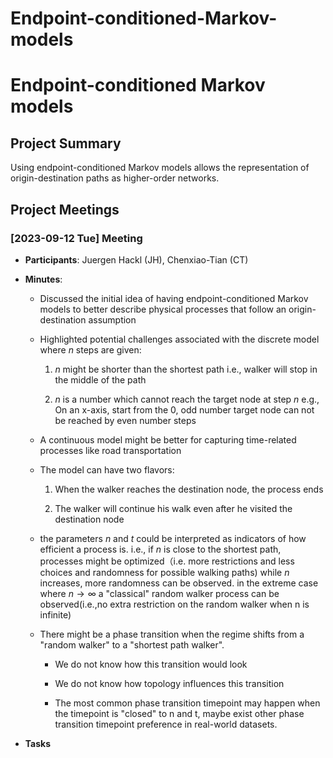 # Endpoint-conditioned-Markov-models
# Endpoint-conditioned Markov models

## Project Summary

Using endpoint-conditioned Markov models allows the representation of origin-destination paths as higher-order networks.

## Project Meetings

### [2023-09-12 Tue] Meeting

- **Participants**: Juergen Hackl (JH), Chenxiao-Tian (CT)

- **Minutes**:

  - Discussed the initial idea of having endpoint-conditioned Markov models to better describe physical processes that follow an origin-destination assumption

  - Highlighted potential challenges associated with the discrete model where $n$ steps are given:

    1. $n$ might be shorter than the shortest path i.e., walker will stop in the middle of the path

    2. $n$ is a number which cannot reach the target node at step $n$ e.g., On an x-axis, start from the 0, odd number target node can not be reached by even number steps 

  - A continuous model might be better for capturing time-related processes like road transportation

  - The model can have two flavors:

    1. When the walker reaches the destination node, the process ends

    2. The walker will continue his walk even after he visited the destination node

  - the parameters $n$ and $t$ could be interpreted as indicators of how efficient a process is. i.e., if $n$ is close to the shortest path, processes might be optimized（i.e. more restrictions and less choices and randomness for possible walking paths) while $n$ increases, more randomness can be observed. in the extreme case where $n \to \infty$ a "classical" random walker process can be observed(i.e.,no extra restriction on the random walker when n is infinite)

  - There might be a phase transition when the regime shifts from a "random walker" to a "shortest path walker".

    - We do not know how this transition would look

    - We do not know how topology influences this transition
   
    - The most common phase transition timepoint may happen when the timepoint is "closed" to n and t, maybe exist other phase transition timepoint preference in real-world datasets.

- **Tasks**
